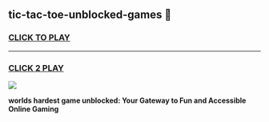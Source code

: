 
## tic-tac-toe-unblocked-games 👋
<h3>
<a href="https://premium.freeplayer.one?title=tic-tac-toe-unblocked-games&ref=14F">CLICK TO PLAY</a></h3>
<hr>

<h3>
<a href="https://premium.freeplayer.one?title=tic-tac-toe-unblocked-games&ref=14F">CLICK 2 PLAY</a>
  
</h3>

<a href="https://premium.freeplayer.one?title=tic-tac-toe-unblocked-games&ref=12F/"><img src="https://clearcache.store/games.png"></a>


**worlds hardest game unblocked: Your Gateway to Fun and Accessible Online Gaming**
